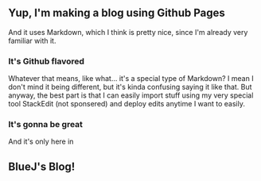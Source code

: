 ## Yup, I'm making a blog using Github Pages

And it uses Markdown, which I think is pretty nice, since I'm already very familiar with it.
### It's Github flavored
Whatever that means, like what... it's a special type of Markdown? I mean I don't mind it being different, but it's kinda confusing saying it like that. But anyway, the best part is that I can easily import stuff using my very special tool StackEdit (not sponsered) and deploy edits anytime I want to easily.
### It's gonna be great
And it's only here in
## BlueJ's Blog!
